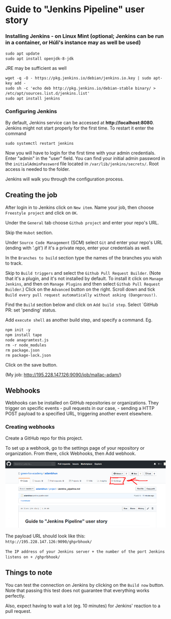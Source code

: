 # Guide to "Jenkins Pipeline" user story

### Installing Jenkins - on Linux Mint (optional; Jenkins can be run in a container, or Húli's instance may as well be used)
```
sudo apt update
sudo apt install openjdk-8-jdk
```
JRE may be sufficient as well
```
wget -q -O - https://pkg.jenkins.io/debian/jenkins.io.key | sudo apt-key add -
sudo sh -c 'echo deb http://pkg.jenkins.io/debian-stable binary/ > /etc/apt/sources.list.d/jenkins.list'
sudo apt install jenkins
```
### Configuring Jenkins
By default, Jenkins service can be accessed at **http://localhost:8080**.
Jenkins might not start properly for the first time. To restart it enter the command
```
sudo systemctl restart jenkins
```
Now you will have to login for the first time with your admin credentials. Enter "admin" in the "user" field. You can find your initial admin password in the `initialAdminPassword` file located in `/var/lib/jenkins/secrets/`. Root access is needed to the folder.

Jenkins will walk you through the configuration process.

## Creating the job

After login in to Jenkins click on `New item`. Name your job, then choose `Freestyle project` and click on `OK`.

Under the `General` tab choose `Github project` and enter your repo's URL.

Skip the `Hubot` section.

Under `Source Code Management` (SCM) select `Git` and enter your repo's URL (ending with '.git') if it's a private repo, enter your credentials as well.

In the `Branches to build` section type the names of the branches you wish to track.

Skip to `Build triggers` and select the `Github Pull Request Builder`. (Note that it's a plugin, and it's not installed by default. To install it click on `Manage Jenkins`, and then on `Manage Plugins` and then select `Github Pull Request Builder`.)
Click on the `Advanced` button on the right. Scroll down and tick `Build every pull request automatically without asking (Dangerous!)`.

Find the `Build` section below and click on `Add build step`. Select `GitHub PR: set 'pending' status.

Add `execute shell` as another build step, and specify a command.
Eg.
```
npm init -y
npm install tape
node anagramtest.js
rm -r node_modules
rm package.json
rm package-lock.json
```

Click on the save button.

(My job: http://195.228.147.126:9090/job/mallac-adam/)

## Webhooks

Webhooks can be installed on GitHub repositories or organizations. They trigger on specific events - pull requests in our case, - sending a HTTP POST payload to a specified URL, triggering another event elsewhere.

### Creating webhooks

Create a GitHub repo for this project.

To set up a webhook, go to the settings page of your repository or organization. From there, click Webhooks, then Add webhook.

<img src="assets/settings.png">

The payload URL should look like this: `http://195.228.147.126:9090/ghprbhook/`

`The IP address of your Jenkins server + the number of the port Jenkins listens on + /ghprbhook/`

## Things to note

You can test the connection on Jenkins by clicking on the `Build now` button. Note that passing this test does not guarantee that everything works perfectly.

Also, expect having to wait a lot (eg. 10 minutes) for Jenkins' reaction to a pull request. 